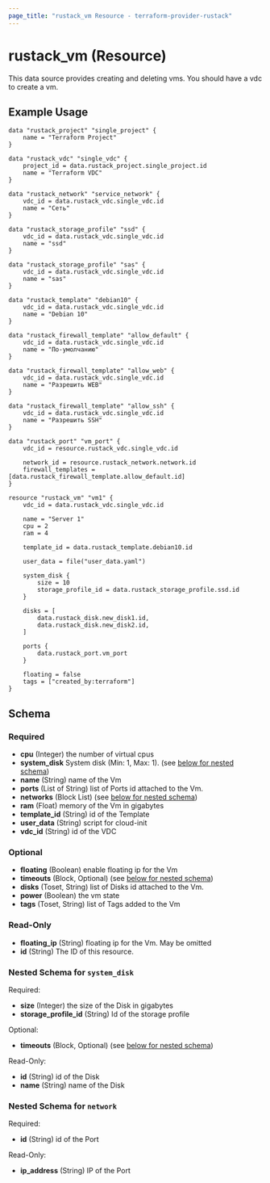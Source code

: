 ```yaml
---
page_title: "rustack_vm Resource - terraform-provider-rustack"
---
```

# rustack_vm (Resource)

This data source provides creating and deleting vms. You should have a vdc to create a vm.

## Example Usage

```hcl 
data "rustack_project" "single_project" {
    name = "Terraform Project"
}

data "rustack_vdc" "single_vdc" {
    project_id = data.rustack_project.single_project.id
    name = "Terraform VDC"
}

data "rustack_network" "service_network" {
    vdc_id = data.rustack_vdc.single_vdc.id
    name = "Сеть"
}

data "rustack_storage_profile" "ssd" {
    vdc_id = data.rustack_vdc.single_vdc.id
    name = "ssd"
}

data "rustack_storage_profile" "sas" {
    vdc_id = data.rustack_vdc.single_vdc.id
    name = "sas"
}

data "rustack_template" "debian10" {
    vdc_id = data.rustack_vdc.single_vdc.id
    name = "Debian 10"
}

data "rustack_firewall_template" "allow_default" {
    vdc_id = data.rustack_vdc.single_vdc.id
    name = "По-умолчанию"
}

data "rustack_firewall_template" "allow_web" {
    vdc_id = data.rustack_vdc.single_vdc.id
    name = "Разрешить WEB"
}

data "rustack_firewall_template" "allow_ssh" {
    vdc_id = data.rustack_vdc.single_vdc.id
    name = "Разрешить SSH"
}

data "rustack_port" "vm_port" {
    vdc_id = resource.rustack_vdc.single_vdc.id

    network_id = resource.rustack_network.network.id
    firewall_templates = [data.rustack_firewall_template.allow_default.id]
}

resource "rustack_vm" "vm1" {
    vdc_id = data.rustack_vdc.single_vdc.id

    name = "Server 1"
    cpu = 2
    ram = 4

    template_id = data.rustack_template.debian10.id

    user_data = file("user_data.yaml")

    system_disk {
        size = 10
        storage_profile_id = data.rustack_storage_profile.ssd.id
    }
    
    disks = [
        data.rustack_disk.new_disk1.id,
        data.rustack_disk.new_disk2.id,
    ]

    ports {
        data.rustack_port.vm_port
    }

    floating = false
    tags = ["created_by:terraform"]
}
```

## Schema

### Required

- **cpu** (Integer) the number of virtual cpus
- **system_disk** System disk (Min: 1, Max: 1).   (see [below for nested schema](#nestedblock--system_disk))
- **name** (String) name of the Vm
- **ports** (List of String) list of Ports id attached to the Vm. 
- **networks** (Block List)    (see [below for nested schema](#nestedblock--network))
- **ram** (Float) memory of the Vm in gigabytes
- **template_id** (String) id of the Template
- **user_data** (String) script for cloud-init
- **vdc_id** (String) id of the VDC

### Optional

- **floating** (Boolean) enable floating ip for the Vm
- **timeouts** (Block, Optional) (see [below for nested schema](#nestedblock--timeouts))
- **disks** (Toset, String) list of Disks id attached to the Vm.
- **power** (Boolean) the vm state
- **tags** (Toset, String) list of Tags added to the Vm


### Read-Only

- **floating_ip** (String) floating ip for the Vm. May be omitted
- **id** (String) The ID of this resource.

<a id="nestedblock--system_disk"></a>
### Nested Schema for `system_disk`

Required:

- **size** (Integer) the size of the Disk in gigabytes
- **storage_profile_id** (String) Id of the storage profile

Optional:

- **timeouts** (Block, Optional) (see [below for nested schema](#nestedblock--timeouts))

Read-Only:

- **id** (String) id of the Disk
- **name** (String) name of the Disk


<a id="nestedblock--network"></a>
### Nested Schema for `network`

Required:

- **id** (String) id of the Port

Read-Only:

- **ip_address** (String) IP of the Port
